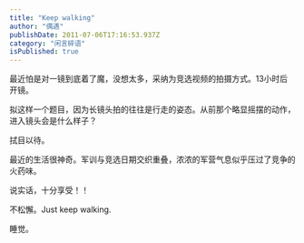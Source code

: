 ```yaml
---
title: "Keep walking"
author: "偶遇"
publishDate: 2011-07-06T17:16:53.937Z
category: "闲言碎语"
isPublished: true
---
```


<P><WBR>最近怕是对一镜到底着了魔，没想太多，采纳为竞选视频的拍摄方式。13小时后开镜。</P>  <P>拟这样一个题目，因为长镜头拍的往往是行走的姿态。从前那个略显摇摆的动作，进入镜头会是什么样子？</P>  <P>拭目以待。</P>  <P>最近的生活很神奇。军训与竞选日期交织重叠，浓浓的军营气息似乎压过了竞争的火药味。</P>  <P>说实话，十分享受！！</P>  <P>不松懈。Just keep walking.</P>  <P>睡觉。</P>